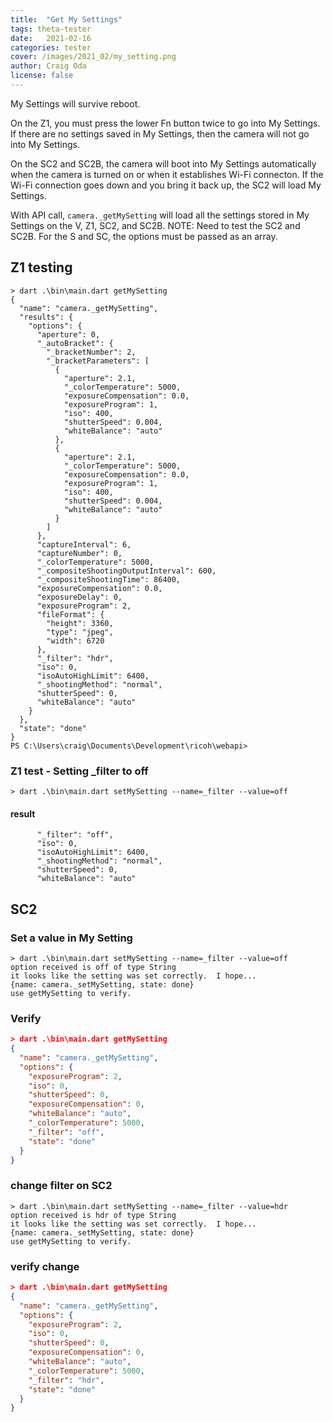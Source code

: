 ```yaml
---
title:  "Get My Settings"
tags: theta-tester
date:   2021-02-16
categories: tester
cover: /images/2021_02/my_setting.png
author: Craig Oda
license: false
---
```


My Settings will survive reboot.

On the Z1, you must press the lower Fn button twice to go into My Settings.  If there are
no settings saved in My Settings, then the camera will not go into My Settings.

On the SC2 and SC2B, the camera will boot into My Settings automatically when the camera is
turned on or when it establishes Wi-Fi connecton.  If the Wi-Fi connection goes down and
you bring it back up, the SC2 will load My Settings.

With API call, `camera._getMySetting` will load all the settings stored in My Settings
on the V, Z1, SC2, and SC2B.  NOTE: Need to test the SC2 and SC2B. For the S and SC,
the options must be passed as an array.

## Z1 testing

```shell
> dart .\bin\main.dart getMySetting
{
  "name": "camera._getMySetting",
  "results": {
    "options": {
      "aperture": 0,
      "_autoBracket": {
        "_bracketNumber": 2,
        "_bracketParameters": [
          {
            "aperture": 2.1,
            "_colorTemperature": 5000,
            "exposureCompensation": 0.0,
            "exposureProgram": 1,
            "iso": 400,
            "shutterSpeed": 0.004,
            "whiteBalance": "auto"
          },
          {
            "aperture": 2.1,
            "_colorTemperature": 5000,
            "exposureCompensation": 0.0,
            "exposureProgram": 1,
            "iso": 400,
            "shutterSpeed": 0.004,
            "whiteBalance": "auto"
          }
        ]
      },
      "captureInterval": 6,
      "captureNumber": 0,
      "_colorTemperature": 5000,
      "_compositeShootingOutputInterval": 600,
      "_compositeShootingTime": 86400,
      "exposureCompensation": 0.0,
      "exposureDelay": 0,
      "exposureProgram": 2,
      "fileFormat": {
        "height": 3360,
        "type": "jpeg",
        "width": 6720
      },
      "_filter": "hdr",
      "iso": 0,
      "isoAutoHighLimit": 6400,
      "_shootingMethod": "normal",
      "shutterSpeed": 0,
      "whiteBalance": "auto"
    }
  },
  "state": "done"
}
PS C:\Users\craig\Documents\Development\ricoh\webapi>
```

### Z1 test - Setting _filter to off

```shell
> dart .\bin\main.dart setMySetting --name=_filter --value=off
```

#### result

```shell
      "_filter": "off",
      "iso": 0,
      "isoAutoHighLimit": 6400,
      "_shootingMethod": "normal",
      "shutterSpeed": 0,
      "whiteBalance": "auto"
```

## SC2

### Set a value in My Setting

```shell
> dart .\bin\main.dart setMySetting --name=_filter --value=off
option received is off of type String
it looks like the setting was set correctly.  I hope...
{name: camera._setMySetting, state: done}
use getMySetting to verify.
```

### Verify

```json
> dart .\bin\main.dart getMySetting
{
  "name": "camera._getMySetting",
  "options": {
    "exposureProgram": 2,
    "iso": 0,
    "shutterSpeed": 0,
    "exposureCompensation": 0,
    "whiteBalance": "auto",
    "_colorTemperature": 5000,
    "_filter": "off",
    "state": "done"
  }
}
```

### change filter on SC2

```shell
> dart .\bin\main.dart setMySetting --name=_filter --value=hdr
option received is hdr of type String
it looks like the setting was set correctly.  I hope...
{name: camera._setMySetting, state: done}
use getMySetting to verify.
```

### verify change

```json
> dart .\bin\main.dart getMySetting
{
  "name": "camera._getMySetting",
  "options": {
    "exposureProgram": 2,
    "iso": 0,
    "shutterSpeed": 0,
    "exposureCompensation": 0,
    "whiteBalance": "auto",
    "_colorTemperature": 5000,
    "_filter": "hdr",
    "state": "done"
  }
}
```
